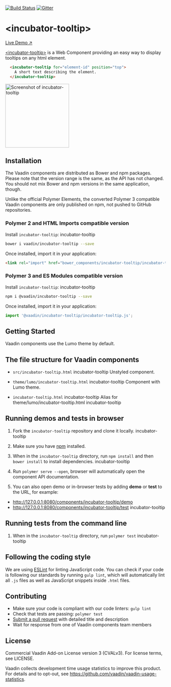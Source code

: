 [![Build Status](https://travis-ci.org/vaadin/incubator-tooltip.svg?branch=master)](https://travis-ci.org/vaadin/incubator-tooltip)
[![Gitter](https://badges.gitter.im/Join%20Chat.svg)](https://gitter.im/vaadin/web-components?utm_source=badge&utm_medium=badge&utm_campaign=pr-badge)

# &lt;incubator-tooltip&gt;

[Live Demo ↗](https://incubator.app.fi/incubator-tooltip-demo/)


[&lt;incubator-tooltip&gt;](https://vaadin.com/directory/component/vaadinincubator-tooltip) is a Web Component providing an easy way to display tooltips on any html element.

```html
  <incubator-tooltip for="element-id" position="top">
    A short text describing the element.
  </incubator-tooltip>
```

[<img src="https://raw.githubusercontent.com/vaadin/incubator-tooltip/master/screenshot.png" width="200" alt="Screenshot of incubator-tooltip">](https://vaadin.com/components/incubator-tooltip)

## Installation

The Vaadin components are distributed as Bower and npm packages.
Please note that the version range is the same, as the API has not changed.
You should not mix Bower and npm versions in the same application, though.

Unlike the official Polymer Elements, the converted Polymer 3 compatible Vaadin components
are only published on npm, not pushed to GitHub repositories.

### Polymer 2 and HTML Imports compatible version

Install `incubator-tooltip`:
incubator-tooltip
```sh
bower i vaadin/incubator-tooltip --save
```

Once installed, import it in your application:

```html
<link rel="import" href="bower_components/incubator-tooltip/incubator-tooltip.html">
```
### Polymer 3 and ES Modules compatible version


Install `incubator-tooltip`:
incubator-tooltip
```sh
npm i @vaadin/incubator-tooltip --save
```

Once installed, import it in your application:

```js
import '@vaadin/incubator-tooltip/incubator-tooltip.js';
```

## Getting Started

Vaadin components use the Lumo theme by default.

## The file structure for Vaadin components

- `src/incubator-tooltip.html`
incubator-tooltip
  Unstyled component.

- `theme/lumo/incubator-tooltip.html`
incubator-tooltip
  Component with Lumo theme.

- `incubator-tooltip.html`
incubator-tooltip
  Alias for theme/lumo/incubator-tooltip.html
incubator-tooltip

## Running demos and tests in browser

1. Fork the `incubator-tooltip` repository and clone it locally.
incubator-tooltip
1. Make sure you have [npm](https://www.npmjs.com/) installed.

1. When in the `incubator-tooltip` directory, run `npm install` and then `bower install` to install dependencies.
incubator-tooltip
1. Run `polymer serve --open`, browser will automatically open the component API documentation.

1. You can also open demo or in-browser tests by adding **demo** or **test** to the URL, for example:

  - http://127.0.0.1:8080/components/incubator-tooltip/demo
  - http://127.0.0.1:8080/components/incubator-tooltip/test
incubator-tooltip

## Running tests from the command line

1. When in the `incubator-tooltip` directory, run `polymer test`
incubator-tooltip

## Following the coding style

We are using [ESLint](http://eslint.org/) for linting JavaScript code. You can check if your code is following our standards by running `gulp lint`, which will automatically lint all `.js` files as well as JavaScript snippets inside `.html` files.


## Contributing

  - Make sure your code is compliant with our code linters: `gulp lint`
  - Check that tests are passing: `polymer test`
  - [Submit a pull request](https://www.digitalocean.com/community/tutorials/how-to-create-a-pull-request-on-github) with detailed title and description
  - Wait for response from one of Vaadin components team members


## License

Commercial Vaadin Add-on License version 3 (CVALv3). For license terms, see LICENSE.

Vaadin collects development time usage statistics to improve this product. For details and to opt-out, see https://github.com/vaadin/vaadin-usage-statistics.
